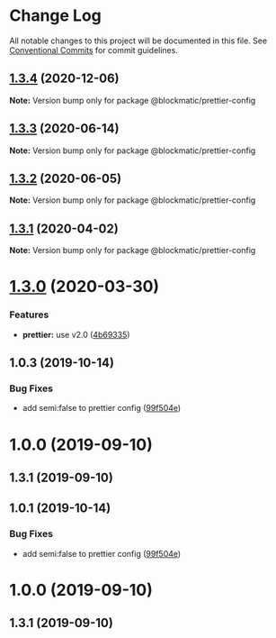 # Change Log

All notable changes to this project will be documented in this file.
See [Conventional Commits](https://conventionalcommits.org) for commit guidelines.

## [1.3.4](https://github.com/blockmatic/dev-configs/compare/@blockmatic/prettier-config@1.3.3...@blockmatic/prettier-config@1.3.4) (2020-12-06)

**Note:** Version bump only for package @blockmatic/prettier-config





## [1.3.3](https://github.com/blockmatic/dev-configs/compare/@blockmatic/prettier-config@1.3.2...@blockmatic/prettier-config@1.3.3) (2020-06-14)

**Note:** Version bump only for package @blockmatic/prettier-config





## [1.3.2](https://github.com/blockmatic/dev-configs/compare/@blockmatic/prettier-config@1.3.1...@blockmatic/prettier-config@1.3.2) (2020-06-05)

**Note:** Version bump only for package @blockmatic/prettier-config





## [1.3.1](https://github.com/blockmatic/dev-configs/compare/@blockmatic/prettier-config@1.3.0...@blockmatic/prettier-config@1.3.1) (2020-04-02)

**Note:** Version bump only for package @blockmatic/prettier-config





# [1.3.0](https://github.com/blockmatic/dev-configs/compare/@blockmatic/prettier-config@1.2.3...@blockmatic/prettier-config@1.3.0) (2020-03-30)


### Features

* **prettier:** use v2.0 ([4b69335](https://github.com/blockmatic/dev-configs/commit/4b693359ce4735b37aadb75aab88d3849b12b265))





## 1.0.3 (2019-10-14)

### Bug Fixes

- add semi:false to prettier config ([99f504e](https://github.com/blockmatic/dev-configs/commit/99f504e))

# 1.0.0 (2019-09-10)

## 1.3.1 (2019-09-10)

## 1.0.1 (2019-10-14)

### Bug Fixes

- add semi:false to prettier config ([99f504e](https://github.com/blockmatic/dev-configs/commit/99f504e))

# 1.0.0 (2019-09-10)

## 1.3.1 (2019-09-10)
